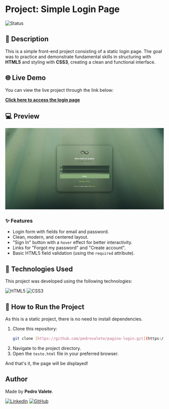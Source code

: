 # Project: Simple Login Page

![Status](https://img.shields.io/badge/status-completed-brightgreen)

## 📝 Description

This is a simple front-end project consisting of a static login page. The goal was to practice and demonstrate fundamental skills in structuring with **HTML5** and styling with **CSS3**, creating a clean and functional interface.

## 🌐 Live Demo

You can view the live project through the link below:

[**Click here to access the login page**](https://pedrovalete.github.io/pagina-login/teste.html)

## 💻 Preview

![Login Page Preview](./imagem_projeto.png)

### ✨ Features

- Login form with fields for email and password.
- Clean, modern, and centered layout.
- "Sign In" button with a `hover` effect for better interactivity.
- Links for "Forgot my password" and "Create account".
- Basic HTML5 field validation (using the `required` attribute).

## 🚀 Technologies Used

This project was developed using the following technologies:

![HTML5](https://img.shields.io/badge/HTML5-E34F26?style=for-the-badge&logo=html5&logoColor=white)
![CSS3](https://img.shields.io/badge/CSS3-1572B6?style=for-the-badge&logo=css3&logoColor=white)

## 📂 How to Run the Project

As this is a static project, there is no need to install dependencies.

1.  Clone this repository:
    ```bash
    git clone [https://github.com/pedrovalete/pagina-login.git](https://github.com/pedrovalete/pagina-login.git)
    ```
2.  Navigate to the project directory.
3.  Open the `teste.html` file in your preferred browser.

And that's it, the page will be displayed!

## Author

Made by **Pedro Valete**.

[![LinkedIn](https://img.shields.io/badge/LinkedIn-0077B5?style=for-the-badge&logo=linkedin&logoColor=white)](https://www.linkedin.com/in/pedro-valete-527658380)
[![GitHub](https://img.shields.io/badge/GitHub-181717?style=for-the-badge&logo=github&logoColor=white)](https://github.com/pedrovalete/)
